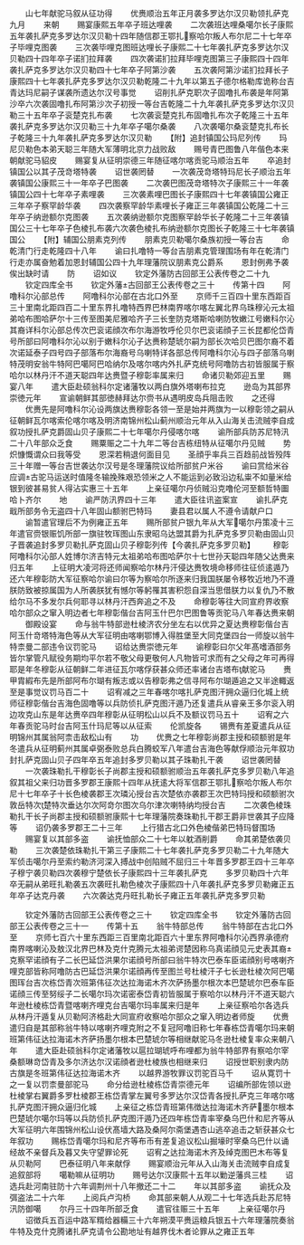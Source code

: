 <!-- { "loadSidebar": true } -->
　　山七年献驼马叙从征功得
　　优赉顺治五年正月袭多罗达尔汉贝勒领扎萨克九月
　　来朝
　　赐宴康熙五年卒子班达哩袭
　　二次袭班达哩桑噶尔长子康熙五年袭扎萨克多罗达尔汉贝勒十四年随信郡王鄂扎察哈尔叛人布尔尼二十七年卒子毕哩克图袭
　　三次袭毕哩克图班达哩长子康熙二十七年袭扎萨克多罗达尔汉贝勒四十四年卒子诺扪拉拜袭
　　四次袭诺扪拉拜毕哩克图第三子康熙四十四年袭扎萨克多罗达尔汉贝勒四十七年卒子阿第沙袭
　　五次袭阿第沙诺扪拉拜长子康熙四十七年袭扎萨克多罗达尔汉贝勒乾隆二十九年以第五子德尔格勒库诡称台吉青达玛尼嗣子谋袭所遗达尔汉号事觉
　　诏削扎萨克职次子固噜扎布袭是年阿第沙卒六次袭固噜扎布阿第沙次子初授一等台吉乾隆二十九年袭扎萨克多罗达尔汉贝勒三十五年卒子衮楚克扎布袭
　　七次袭衮楚克扎布固噜扎布次子乾隆三十五年袭扎萨克多罗达尔汉贝勒三十九年卒子噶尔桑袭
　　八次袭噶尔桑衮楚克扎布长子乾隆三十九年袭扎萨克多罗达尔汉贝勒
　　【附】追封镇国公玛尼列传
　　玛尼贝勒色本弟天聪三年随大军薄明北京力战败敌
　　赐号青巴图鲁八年偕色本来朝献驼马貂皮
　　赐宴复从征明崇德三年随征喀尔喀贡驼马顺治五年
　　卒追封镇国公以其子茂竒塔特袭
　　诏世袭罔替
　　一次袭茂竒塔特玛尼长子顺治五年袭镇国公康熙三十一年卒子巴图袭
　　二次袭巴图茂竒塔特次子康熙三十一年袭镇国公四十七年卒子素哩袭
　　三次袭素哩巴图长子康熙四十七年袭镇国公雍正三年卒子察罕龄华袭
　　四次袭察罕龄华素哩长子雍正三年袭镇国公乾隆二十三年卒子纳逊额尔克图袭
　　五次袭纳逊额尔克图察罕龄华长子乾隆二十三年袭镇国公三十七年卒子色棱扎布袭六次袭色棱扎布纳逊额尔克图长子乾隆三十七年袭镇国公
　　【附】辅国公朋素克列传
　　朋素克贝勒噶尔桑族初授一等台吉
　　命乾清门行走乾隆四十八年
　　谕曰扎噜特一等台吉朋素克管理围场有年在乾清门行走亦属奋勉着加恩封辅国公四十九年理藩院议朋素克公爵系
　　恩封例弗予袭俟出缺时请
　　防
　　诏如议
　　钦定外藩防古回部王公表传卷之二十九
　　钦定四库全书
　　钦定外藩古回部王公表传卷之三十
　　传第十四
　　阿噜科尔沁部总传
　　阿噜科尔沁部在古北口外至
　　京师千三百四十里东西距百三十里南北距四百二十里东界扎噜特西界巴林南界喀尔喀左翼北界乌珠穆沁元太祖弟哈布图哈萨尔十三传至图美尼雅哈齐子三长奎防克塔斯哈喇防牧嫩江号嫩科尔沁其裔详科尔沁部总传次巴衮诺顔次布尔海游牧呼伦贝尔巴衮诺顔子三长昆都伦岱青号所部曰阿噜科尔沁以别于嫩科尔沁子达赉称楚琥尔嗣为部长次哈贝巴图尔裔不着次诺延泰子四号四子部落布尔海裔号乌喇特详各部总传阿噜科尔沁与四子部落乌喇特茂明安翁牛特阿巴噶阿巴哈纳尔及喀尔喀内外扎萨克统号阿噜防古初皆服属于察哈尔以林丹汗不道天聪四年达赉暨子穆彰率属来归
　　命诸贝勒郊迎五里
　　赐宴八年
　　遣大臣赴硕翁科尔定诸藩牧以两白旗外塔喇布拉克
　　逊岛为其部界崇徳元年
　　宣谕朝鲜其部徳赫拜达尔赍书从遇明皮岛兵阻击败
　　之还得
　　优赉先是阿噜科尔沁设两旗达赉穆彰各领一至是始并两旗为一以穆彰领之嗣从征朝鲜瓦尔喀索伦喀尔喀及明济南锦州松山蓟州顺治元年从入山海关击流贼李自成叙功授扎萨克爵固山贝子康熙二十七年噶尔丹侵喀尔喀
　　谕所部兵防苏尼特汛二十八年部众乏食
　　赐粟赈之二十九年二等台吉栋纽特从征噶尔丹见贼
　　势炽慷慨谓众曰我等受
　　恩深若稍退何面目见
　　圣顔乎率兵三百趋前战皆殁阵三十年赠一等台吉世袭达尔汉号是冬理藩院议给所部贫户米谷
　　谕曰赏给米谷应调古驼马运送时值隆冬输挽殊艰恐领米之人不能运到必致沿边私粜不如量米给银到彼甚易贫人得沾实惠三十五年
　　上亲征噶尔丹侦贼沿克噜伦河至额哲特圗哈卜齐尔
　　地
　　谕严防汛界四十三年
　　遣大臣往讯盗案宣
　　谕扎萨克戢所部务令无盗四十八年固山额驸巴特玛
　　妻县君以属人不遵令请献户口
　　谕暂遣官理后不为例雍正五年
　　赐所部贫户银九年从大军噶尔丹策凌十三年遣官赍银赈饥所部一旗驻牧珲图山东隶昭乌达盟其爵为扎萨克多罗贝勒由固山贝子晋袭追封多罗贝勒扎萨克固山贝子穆彰列传【今袭扎萨克多罗贝勒】
　　穆彰阿噜科尔沁部人姓博尔济吉特元太祖弟哈布图哈萨尔十七世孙天聪四年随父达赉来归五年
　　上征明大凌河将还师闻察哈尔林丹汗侵达赉牧境命移师往征侦逺遁乃还六年穆彰防大军征察哈尔谕曰尔等为察哈尔所逐来归我国朕屡令移牧近地乃不遵朕防致被掠属国为人所袭朕犹有憾尔等躬罹其害积怨自深当思借朕力以复仇乃不散给尔马不多发尔兵何耶寻以林丹汗西奔追之不及
　　命穆彰等往大同宣府界收察哈尔部众之窜入明边者七年穆彰偕台吉阿玉什巴尔巴图鲁等贡驼马八年春达赉来朝
　　御殿设宴
　　命与翁牛特部逊杜棱济农分坐左右以优异之夏达赉穆彰偕台吉阿玉什竒塔特海色等从大军征明由喀喇鄂博入得胜堡至大同克堡四台一师旋以翁牛特柰曼二部违令议罚驼马
　　诏给达赉崇徳元年
　　谕穆彰曰尔父年髙嗜酒部务皆尔掌管凡赋役务期均平尔若不敬父母更敬何人凡物皆可求而有之父母之年可再得耶是年冬穆彰从征朝鲜二年进征瓦尔喀俘获甚众师还率诸台吉塔布献驼马
　　赉甲胄縀布先是所部阿布尔瑚有叛志或以告穆彰弗之信寻阿布尔瑚遁追之又半途輙返至是事觉议罚马百二十
　　诏宥减之三年春喀尔喀扎萨克图汗拥众逼归化城上统师征穆彰偕台吉海色固噜等以兵防侦扎萨克图汗遁乃还复遣兵从睿亲王多尔衮入明边攻克山东是年达赉卒四年穆彰从征明松山以兵不及额议罚马五十
　　诏宥之六年春贡驼马时台吉阿玉什玛尼等以从征索
　　伦凯旋各
　　锡赉有差夏遣兵从征明锦州其属翁阿柰击敌松山有
　　功
　　优赉之七年穆彰尚郡主授和硕额驸是年冬遣兵从征明蓟州其属卓弼泰败总兵白腾蛟军八年遣台吉海色等献俘顺治元年叙功封扎萨克固山贝子四年卒五年追封多罗贝勒以其子珠勒扎干袭
　　诏世袭罔替
　　一次袭珠勒扎干穆彰长子尚郡主授和硕额驸顺治五年袭扎萨克多罗贝勒八年追叙其祖父来归功晋多罗郡王康熙十四年从抚逺大将军信郡王鄂扎察哈尔叛人布尔尼十七年卒子十长色棱袭郡王次璘沁授台吉次楚依亦袭郡王次巴特玛授和硕额驸次敦岳特次楚特次垂达尔次阿竒尔图次乌尔津次喇特纳均授台吉
　　二次袭色棱珠勒扎干长子尚郡主授和硕额驸康熙十七年理藩院奏珠勒扎干郡王爵非世袭其子应降等
　　诏仍袭多罗郡王二十三年
　　上行猎古北口外色棱偕弟巴特玛督围场
　　赐宴复以其部多盗
　　谕抚恤部众二十七年以躭酒削爵
　　命其弟楚依袭贝勒
　　三次袭楚依珠勒扎干第三子康熙二十七年袭扎萨克多罗贝勒二十九年随大军侦击噶尔丹至索约勒济河深入搏战中创陷贼不屈归三十年晋多罗郡王四十三年卒子穆宁袭贝勒四次袭穆宁楚依长子康熙四十三年袭扎萨克
　　多罗贝勒四十六年卒无嗣从弟旺扎勒袭五次袭旺扎勒色棱次子康熙四十八年袭扎萨克多罗贝勒雍正五年卒子达克丹袭
　　六次袭达克丹旺扎勒长子雍正五年袭扎萨克多罗贝勒










　　钦定外藩防古回部王公表传卷之三十
　　钦定四库全书
　　钦定外藩防古回部王公表传卷之三十一
　　传第十五
　　翁牛特部总传
　　翁牛特部在古北口外至
　　京师七百六十里东西距三百里南北距百六十里东界阿噜科尔沁西界承德府南界喀喇沁及敖汉北界巴林及克什克腾元太祖弟谔楚因称乌真诺顔见元史表其裔克察罕诺顔有子二长巴延岱洪果尔诺顔号所部曰翁牛特次巴泰车臣诺顔别号喀喇齐哩克部皆称阿噜防古巴延岱洪果尔诺顔再传至图兰号杜棱汗子七长逊杜棱次阿巴噶图珲台吉次栋岱青次班第伟征次达拉海诺木齐次萨扬墨尔根次本巴楚琥尔巴泰车臣诺顔三传至努绥子二长噶尔玛次诺密泰岱青初皆服属于察哈尔以林丹汗不道天聪六年逊杜棱栋岱青暨喀喇齐哩克台吉噶尔玛率属来归是年
　　上亲征察哈尔各选兵从林丹汗遁复从贝勒阿济格赴大同宣府收察哈尔部众之窜入明边者师旋
　　优赉遣归自是其部称翁牛特以喀喇齐哩克附之不复冠阿噜旧称七年春栋岱青噶尔玛来朝班第伟征达拉海诺木齐萨扬墨尔根本巴楚琥尔等相继献驼马冬逊杜棱复率众来朝八年
　　遣大臣赴硕翁科尔定诸藩牧以扈拉瑚琥呼布哩都为翁牛特部界有察哈尔宰桑额琳竒岱青及多尔济达尔汉诺顔者逊杜棱族也相继来归
　　诏授世职别隶内防古旗是冬班第伟征达拉海诺木齐
　　以越界游牧罪议罚驼百马千
　　诏从寛罚十之一复以罚柰曼部驼马
　　命分给逊杜棱栋岱青崇德元年
　　诏编所部佐领以逊杜棱掌右翼爵多罗杜棱郡王栋岱青掌左翼号多罗达尔汉岱青各授扎萨克三年喀尔喀扎萨克图汗拥众逼归化城
　　上亲征之栋岱青班第伟徴达拉海诺木齐萨墨尔根本巴楚琥尔噶尔玛等以兵防侦扎萨克图汗遁乃还四年栋岱青率宰桑乌巴什和尼齐等从大军征明六年围锦州松山设伏髙墙大路及桑阿尔斋堡遇杏山逃卒追击之斩获甚众七年叙功
　　赐栋岱青噶尔玛和尼齐等布币有差复追议松山掘壕时宰桑乌巴什以诵经故不亲督兵及暮又失守望罪论死
　　诏宥之达拉海诺木齐及绰克图巴木布等复从贝勒阿
　　巴泰征明八年来献俘
　　赐宴顺治元年从入山海关击流贼李自成复追叙部将
　　噶勒嘛从征明功
　　赐号达尔汉康熙十五年以勦逆藩呉三桂
　　诏选兵赴河南驻防十六年调荆州十八年撤还二十二
　　年以其部多盗
　　谕抚众及弭盗法二十六年
　　上阅兵卢沟桥
　　命其部来朝人从观二十七年选兵赴苏尼特汛防御噶
　　尔丹三十四年所部乏食
　　遣官往赈三十五年
　　上亲征噶尔丹
　　诏徴兵五百运中路军糈给器糒三十六年朔漠平赉运粮兵银五十六年理藩院奏翁牛特及克什克腾诸扎萨克请令公勘地址有越界伐木者论罪从之雍正五年
